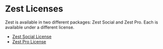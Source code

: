 Zest Licenses
=============

Zest is available in two different packages: Zest Social and Zest Pro. Each is
available under a different license.

* [Zest Social License](packages/zest-social/LICENSE.md)
* [Zest Pro License](packages/zest-pro/LICENSE.md)
